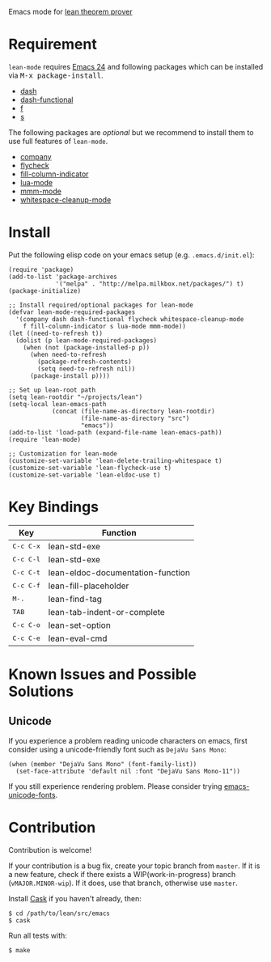Emacs mode for [lean theorem prover][lean]

[lean]: https://github.com/leanprover/lean

Requirement
===========

``lean-mode`` requires [Emacs 24][emacs24] and following
packages which can be installed via <kbd>M-x package-install</kbd>.

 - [dash][dash]
 - [dash-functional][dash]
 - [f][f]
 - [s][s]

[emacs24]: http://www.gnu.org/software/emacs
[MELPA]: http://melpa.milkbox.net
[dash]: https://github.com/magnars/dash.el
[f]: https://github.com/rejeep/f.el
[s]: https://github.com/magnars/s.el

The following packages are *optional* but we recommend to install them
to use full features of ``lean-mode``.

 - [company][company]
 - [flycheck][flycheck]
 - [fill-column-indicator][fci]
 - [lua-mode][lua-mode]
 - [mmm-mode][mmm-mode]
 - [whitespace-cleanup-mode][wcm]

[company]: http://company-mode.github.io/
[flycheck]: http://flycheck.readthedocs.org/en/latest
[fci]: https://github.com/alpaker/Fill-Column-Indicator
[lua-mode]: http://immerrr.github.io/lua-mode/
[mmm-mode]: https://github.com/purcell/mmm-mode
[wcm]: https://github.com/purcell/whitespace-cleanup-mode

Install
=======

Put the following elisp code on your emacs setup (e.g. ``.emacs.d/init.el``):

```elisp
(require 'package)
(add-to-list 'package-archives
             '("melpa" . "http://melpa.milkbox.net/packages/") t)
(package-initialize)

;; Install required/optional packages for lean-mode
(defvar lean-mode-required-packages
  '(company dash dash-functional flycheck whitespace-cleanup-mode
    f fill-column-indicator s lua-mode mmm-mode))
(let ((need-to-refresh t))
  (dolist (p lean-mode-required-packages)
    (when (not (package-installed-p p))
      (when need-to-refresh
        (package-refresh-contents)
        (setq need-to-refresh nil))
      (package-install p))))

;; Set up lean-root path
(setq lean-rootdir "~/projects/lean")
(setq-local lean-emacs-path
            (concat (file-name-as-directory lean-rootdir)
                    (file-name-as-directory "src")
                    "emacs"))
(add-to-list 'load-path (expand-file-name lean-emacs-path))
(require 'lean-mode)

;; Customization for lean-mode
(customize-set-variable 'lean-delete-trailing-whitespace t)
(customize-set-variable 'lean-flycheck-use t)
(customize-set-variable 'lean-eldoc-use t)
```

Key Bindings
============

|Key                | Function                          |
|-------------------|-----------------------------------|
|<kbd>C-c C-x</kbd> | lean-std-exe                      |
|<kbd>C-c C-l</kbd> | lean-std-exe                      |
|<kbd>C-c C-t</kbd> | lean-eldoc-documentation-function |
|<kbd>C-c C-f</kbd> | lean-fill-placeholder             |
|<kbd>M-.</kbd>     | lean-find-tag                     |
|<kbd>TAB</kbd>     | lean-tab-indent-or-complete       |
|<kbd>C-c C-o</kbd> | lean-set-option                   |
|<kbd>C-c C-e</kbd> | lean-eval-cmd                     |


Known Issues and Possible Solutions
===================================

Unicode
-------

If you experience a problem reading unicode characters on emacs,
first consider using a unicode-friendly font such as `DejaVu Sans Mono`:

```elisp
(when (member "DejaVu Sans Mono" (font-family-list))
  (set-face-attribute 'default nil :font "DejaVu Sans Mono-11"))
```

If you still experience rendering problem. Please consider trying
[emacs-unicode-fonts](https://github.com/rolandwalker/unicode-fonts).

Contribution
============

Contribution is welcome!

If your contribution is a bug fix, create your topic branch from
`master`. If it is a new feature, check if there exists a
WIP(work-in-progress) branch (`vMAJOR.MINOR-wip`). If it does, use
that branch, otherwise use `master`.

Install [Cask](https://github.com/cask/cask) if you haven't already,
then:

    $ cd /path/to/lean/src/emacs
    $ cask

Run all tests with:

    $ make
